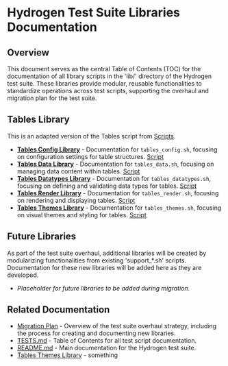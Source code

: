 # Hydrogen Test Suite Libraries Documentation

## Overview

This document serves as the central Table of Contents (TOC) for the documentation of all library scripts in the 'lib/' directory of the Hydrogen test suite. These libraries provide modular, reusable functionalities to standardize operations across test scripts, supporting the overhaul and migration plan for the test suite.

## Tables Library

This is an adapted version of the Tables script from [Scripts](https://github.com/500Foods/Scripts).

- **[Tables Config Library](tables_config.md)** - Documentation for `tables_config.sh`, focusing on configuration settings for table structures. [Script](../lib/tables_config.sh)
- **[Tables Data Library](tables_data.md)** - Documentation for `tables_data.sh`, focusing on managing data content within tables. [Script](../lib/tables_data.sh)
- **[Tables Datatypes Library](tables_datatypes.md)** - Documentation for `tables_datatypes.sh`, focusing on defining and validating data types for tables. [Script](../lib/tables_datatypes.sh)
- **[Tables Render Library](tables_render.md)** - Documentation for `tables_render.sh`, focusing on rendering and displaying tables. [Script](../lib/tables_render.sh)
- **[Tables Themes Library](tables_themes.md)** - Documentation for `tables_themes.sh`, focusing on visual themes and styling for tables. [Script](../lib/tables_themes.sh)

## Future Libraries

As part of the test suite overhaul, additional libraries will be created by modularizing functionalities from existing 'support_*.sh' scripts. Documentation for these new libraries will be added here as they are developed.

- *Placeholder for future libraries to be added during migration.*

## Related Documentation

- [Migration Plan](Migration_Plan.md) - Overview of the test suite overhaul strategy, including the process for creating and documenting new libraries.
- [TESTS.md](TESTS.md) - Table of Contents for all test script documentation.
- [README.md](../README.md) - Main documentation for the Hydrogen test suite.
- [Tables Themes Library](tables_themes.md) - something
